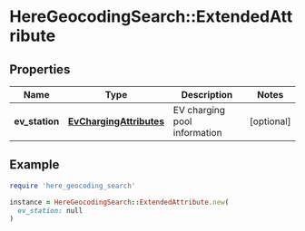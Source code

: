 # HereGeocodingSearch::ExtendedAttribute

## Properties

| Name | Type | Description | Notes |
| ---- | ---- | ----------- | ----- |
| **ev_station** | [**EvChargingAttributes**](EvChargingAttributes.md) | EV charging pool information | [optional] |

## Example

```ruby
require 'here_geocoding_search'

instance = HereGeocodingSearch::ExtendedAttribute.new(
  ev_station: null
)
```

